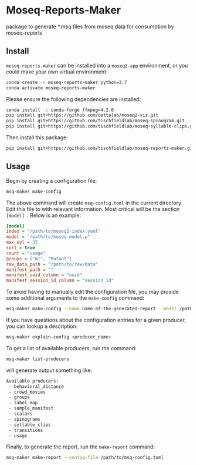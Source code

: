 # Moseq-Reports-Maker
package to generate *.msq files from moseq data for consumption by moseq-reports

## Install
`moseq-reports-maker` can be installed into a `moseq2-app` environment, or you could make your own virtual environment:
```sh
conda create -n moseq-reports-maker python=3.7
conda activate moseq-reports-maker
```

Please ensure the following dependencies are installed:
```sh
conda install -c conda-forge ffmpeg=4.2.0
pip install git+https://github.com/dattalab/moseq2-viz.git
pip install git+https://github.com/tischfieldlab/moseq-spinogram.git
pip install git+https://github.com/tischfieldlab/moseq-syllable-clips.git
```

Then install this package:
```sh
pip install git+https://github.com/tischfieldlab/moseq-reports-maker.git
```

## Usage
Begin by creating a configuration file:
```sh
msq-maker make-config
```

The above command will create `msq-config.toml` in the current directory. Edit this file to with relevant information. Most critical
will be the section `[model] `. Below is an example:
```ini
[model]
index = "/path/to/moseq2-index.yaml"
model = "/path/to/moseq-model.p"
max_syl = 35
sort = true
count = "usage"
groups = ["WT", "Mutant"]
raw_data_path = "/path/to/raw/data"
manifest_path = ""
manifest_uuid_column = "uuid"
manifest_session_id_column = "session_id"
```

To avoid having to manually edit the configuration file, you may provide some additional arguments to the `make-config` command:
```sh
msq-maker make-config --name name-of-the-generated-report --model /path/to/a/model.p --index /path/to/a/index.yaml --manifest /path/to/a/manifest.csv
```

If you have questions about the configuration entries for a given producer, you can lookup a description:
```sh
msq-maker explain-config <producer_name>
```

To get a list of available producers, run the command:
```sh
msq-maker list-producers
```
will generate output something like:
```txt
Available producers:
 - behavioral_distance
 - crowd_movies
 - groups
 - label_map
 - sample_manifest
 - scalars
 - spinograms
 - syllable_clips
 - transitions
 - usage
```

Finally, to generate the report, run the `make-report` command:
```sh
msq-maker make-report --config-file /path/to/msq-config.toml
```
